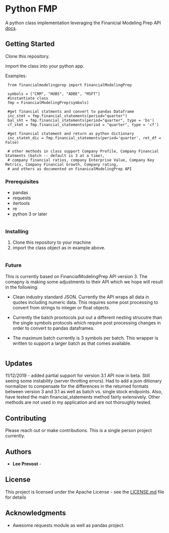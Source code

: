 # Python FMP

A python class implementation leveraging the Finanicial Modeling Prep API [docs](https://financialmodelingprep.com/developer/docs/).

## Getting Started

Clone this repository.

import the class into your python app.

Examples:

	 from financialmodelingprep import FinancialModelingPrep

	 symbols = ["CRM", "HUBS", "ADBE", "MSFT"]
	 #instantiate class
	 fmp = FinancialModelingPrep(symbols)
	 
	 #get financial statments and convert to pandas Dataframe
	 inc_stmt = fmp.financial_statements(period="quarter")
	 bal_sht = fmp.financial_statements(period="quarter", type = 'bs')
	 cf_stmt = fmp.financial_statements(period = "quarter", type = 'cf')
	 
	 #get financial statement and return as python dictionary
	 inc_statmt_dic = fmp.financial_statements(period='quarter', ret_df = False)
	 
	 # other methods in class support Company Profile, Company Financial Statments (batch -- default is 3 at a time), 
	 # company financial ratios, company Enterprise Value, Company Key Metrics, Company Financial Growth, Company rating, 
	 # and others as documented on FinanicalModelingPrep API
	 

### Prerequisites

* pandas
* requests
* itertools
* re
* python 3 or later
```
```

### Installing

   1) Clone this repository to your machine
   2) import the class object as in example above.
```
```


### Future

This is currently based on FinancialModelingPrep API version 3.   The comapny is making some adjustments to their API which we hope will result in the following:

* Clean industry standard JSON.  Currently the API wraps all data in quotes including numeric data.  This requires some post processing to convert from strings to integer or float objects.

* Currently the batch prootocols put out a different nesting strucutre than the single symbols protocols which require post processing changes in order to convert to pandas dataframes.

* The maximum batch currently is 3 symbols per batch.  This wrapper is written to support a larger batch as that comes available.



```
```

## Updates
11/12/2019 - added partial support for version 3.1 API now in beta.   Still seeing some instability (server throtting errors).  Had to add a json ditionary normalizer to compensate for the differences in the returned formats between version 3 and 3.1 as well as batch vs. single stock endpoints.  Also, have tested the main financial_statements method fairly extensively.  Other methods are not used in my application and are not thoroughly tested.

## Contributing

Please reach out or make contributions.  This is a single person project currently.


## Authors

* **Lee Prevost** - 



## License

This project is licensed under the Apache License - see the [LICENSE.md](LICENSE.md) file for details

## Acknowledgments

* Awesome requests module as well as pandas project.

